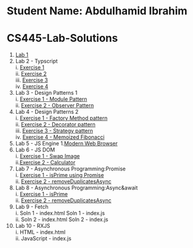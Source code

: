# Student Name: Abdulhamid Ibrahim
# CS445-Lab-Solutions
 1. [Lab 1](https://github.com/Hamid8542/cs445-lab-solutions/blob/main/Lab%201/Lab-1%20Solutions.pdf)<br>
 2. Lab 2 - Typscript <br>
     i. [Exercise 1](https://github.com/Hamid8542/cs445-lab-solutions/blob/main/Lab%202%20-%20Typescript/Exercise1.ts) <br>
     ii. [Exercise 2](https://github.com/Hamid8542/cs445-lab-solutions/blob/main/Lab%202%20-%20Typescript/Exercise2.ts) <br>
     iii. [Exercise 3](https://github.com/Hamid8542/cs445-lab-solutions/blob/main/Lab%202%20-%20Typescript/Exercise3.ts) <br>
     iv. [Exercise 4](https://github.com/Hamid8542/cs445-lab-solutions/blob/main/Lab%202%20-%20Typescript/Exercise4.ts) <br>
3. Lab 3 - Design Patterns 1 <br>
     i. [Exercise 1 - Module Pattern](https://github.com/Hamid8542/cs445-lab-solutions/blob/main/Lab%203%20Design%20Pattern%201/Exercise01.js)  <br>
     ii. [Exercise 2 - Observer Pattern](https://github.com/Hamid8542/cs445-lab-solutions/blob/main/Lab%203%20Design%20Pattern%201/Exercise02.js)  <br>
4. Lab 4 - Design Patterns 2 <br>
     i. [Exercise 1 - Factory Method pattern](https://github.com/Hamid8542/cs445-lab-solutions/blob/main/Lab%204%20Design%20Pattern%202/Exercise01.js) <br>
     ii. [Exercise 2 - Decorator pattern](https://github.com/Hamid8542/cs445-lab-solutions/blob/main/Lab%204%20Design%20Pattern%202/Exercise02.js) <br>
     iii. [Exercise 3 - Strategy pattern](https://github.com/Hamid8542/cs445-lab-solutions/blob/main/Lab%204%20Design%20Pattern%202/Exercise03.js)<br>
     iv. [Exercise 4 - Memoized Fibonacci](https://github.com/Hamid8542/cs445-lab-solutions/blob/main/Lab%204%20Design%20Pattern%202/Exercise04.js) <br>
5. Lab 5 - JS Engine
     1.[Modern Web Browser](https://github.com/Hamid8542/cs445-lab-solutions/blob/main/Lab%205%20Modern%20Web%20Browser/Lab2%20Modern%20Web%20Browser%20and%20JS%20Engine.pdf)
6. Lab 6 - JS DOM <br>
     i. [Exercise 1 - Swap Image](https://hamid8542.github.io/cs315/Swap.html) <br>
     ii.[Exercise 2 - Calculator](https://hamid8542.github.io/cs315/calculator.html) <br>
7. Lab 7 - Asynchronous Programming:Promise <br>
     i. [Exercise 1 - isPrime using Promise](https://github.com/Hamid8542/cs445-lab-solutions/blob/main/Lab%207%20-%20Intro%20to%20Asynchronous%20programming%20%26%20Promise/isPrimePromise.js) <br>
    ii. [Exercise 2 - removeDuplicatesAsync](https://github.com/Hamid8542/cs445-lab-solutions/blob/main/Lab%207%20-%20Intro%20to%20Asynchronous%20programming%20%26%20Promise/removeDuplicates.js) <br>
8. Lab 8 - Asynchronous Programming:Async&await <br>
     i. [Exercise 1 - isPrime](https://github.com/Hamid8542/cs445-lab-solutions/blob/main/Lab%208%20-%20async%26await/isPrimeAsync.js) <br>
     ii. [Exercise 2 - removeDuplicatesAsync](https://github.com/Hamid8542/cs445-lab-solutions/blob/main/Lab%208%20-%20async%26await/removeDuplicateAsync.js) <br>
9. Lab 9 - Fetch <br>
     i. Soln 1 - index.html Soln 1 - index.js <br>
     ii. Soln 2 - index.html Soln 2 - index.js <br>
10. Lab 10 - RXJS <br>
     i. HTML - index.html <br>
     ii. JavaScript - index.js <br>